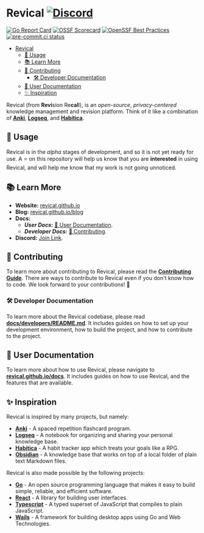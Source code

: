 <!-- Part of the Revical Project, under the MIT license. See '/LICENSE' for license information. SPDX-License-Identifier: MIT License. -->

# Revical [![Discord](https://img.shields.io/discord/1166348582689976411?label=discord)](https://discord.gg/djqx9Xzyjc)

[![Go Report Card](https://goreportcard.com/badge/github.com/revical/revical)](https://goreportcard.com/report/github.com/revical/revical)
[![OSSF Scorecard](https://img.shields.io/ossf-scorecard/github.com/revical/revical?label=openssf%20scorecard&style=flat)](https://api.securityscorecards.dev/projects/github.com/revical/revical)
[![OpenSSF Best Practices](https://www.bestpractices.dev/projects/8039/badge)](https://www.bestpractices.dev/projects/8039)
[![pre-commit.ci status](https://results.pre-commit.ci/badge/github/revical/revical/main.svg)](https://results.pre-commit.ci/latest/github/revical/revical/main)

- [Revical ](#revical-)
  - [👀 Usage](#-usage)
  - [📚 Learn More](#-learn-more)
  - [🌟 Contributing](#-contributing)
    - [🛠️ Developer Documentation](#️-developer-documentation)
  - [👤 User Documentation](#-user-documentation)
  - [✨ Inspiration](#-inspiration)

Revical (from **Revi**sion Re**cal**l), is an *open-source*, *privacy-centered* knowledge management and revision platform. Think of it like a combination of [**Anki**](https://apps.ankiweb.net), [**Logseq**](https://logseq.com), and [**Habitica**](https://habitica.com).

## 👀 Usage

Revical is in the *alpha* stages of development, and so it is not yet ready for use. A ⭐ on this repository will help us know that you are **interested** in using Revical, and will help me know that my work is not going unnoticed.

## 📚 Learn More

- **Website:** [revical.github.io](https://revical.github.io)
- **Blog:** [revical.github.io/blog](https://revical.github.io/blog)
- **Docs:**
  - **_User Docs:_** [👤 User Documentation](#-user-documentation).
  - **_Developer Docs:_** [🌟 Contributing](#-contributing).
- **Discord:** [Join Link](https://discord.gg/djqx9Xzyjc).

## 🌟 Contributing

To learn more about contributing to Revical, please read the [**Contributing Guide**](CONTRIBUTING.md). There are ways to contribute to Revical even if you don't know how to code. We look forward to your contributions! 🚀

### 🛠️ Developer Documentation

To learn more about the Revical codebase, please read [**docs/developers/README.md**](docs/developers/README.md). It includes guides on how to set up your development environment, how to build the project, and how to contribute to the project.

## 👤 User Documentation

To learn more about how to use Revical, please navigate to [**revical.github.io/docs**](https://revical.github.io/docs). It includes guides on how to use Revical, and the features that are available.

## ✨ Inspiration

Revical is inspired by many projects, but namely:

- [**Anki**](https://apps.ankiweb.net) - A spaced repetition flashcard program.
- [**Logseq**](https://logseq.com) - A notebook for organizing and sharing your personal knowledge base.
- [**Habitica**](https://habitica.com) - A habit tracker app which treats your goals like a RPG.
- [**Obsidian**](https://obsidian.md) - A knowledge base that works on top of a local folder of plain text Markdown files.

Revical is also made possible by the following projects:

- [**Go**](https://golang.org) - An open source programming language that makes it easy to build simple, reliable, and efficient software.
- [**React**](https://react.dev) - A library for building user interfaces.
- [**Typescript**](https://www.typescriptlang.org) - A typed superset of JavaScript that compiles to plain JavaScript.
- [**Wails**](https://wails.io) - A framework for building desktop apps using Go and Web Technologies.
